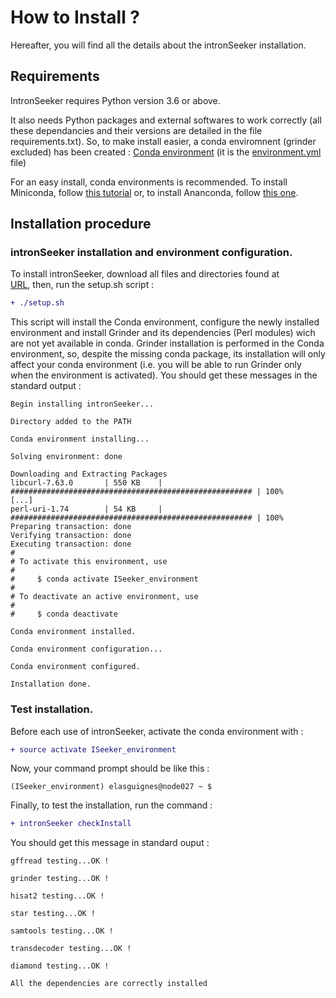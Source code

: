 How to Install ?
================

Hereafter, you will find all the details about the intronSeeker installation.

Requirements
------------

IntronSeeker requires Python version 3.6 or above.

It also needs Python packages and external softwares to work 
correctly (all these dependancies and their versions are detailed in the file 
requirements.txt). So, to make install easier, a conda enviromnent (grinder excluded)
has been created  : [Conda environment](https://anaconda.org/elasguignes/Stalker_env/files) 
(it is the [environment.yml](https://forgemia.inra.fr/faustine.oudin/Script_unigene/blob/modification_emilien/environment.yml) file)

For an easy install, conda environments is recommended. To install Miniconda, 
follow [this tutorial](https://conda.io/projects/conda/en/latest/user-guide/install/index.html) or,
to install Ananconda, follow [this one](https://docs.anaconda.com/anaconda/install/).

Installation procedure
----------------------

### intronSeeker installation and environment configuration.

To install intronSeeker, download all files and directories found at  
[URL](https://forgemia.inra.fr/faustine.oudin/Script_unigene/tree/modification_emilien),
then, run the setup.sh script :

 ```diff
 + ./setup.sh
 ```

This script will  install the Conda environment, configure the newly installed
environment and install Grinder and its dependencies (Perl modules) wich are not yet
available in conda. Grinder installation is performed in the Conda environment, so, despite
the missing conda package, its installation will only affect your
conda environment (i.e. you will be able to run Grinder only when the environment is activated).
You should get these messages in the standard output :

```
Begin installing intronSeeker...

Directory added to the PATH

Conda environment installing...

Solving environment: done

Downloading and Extracting Packages
libcurl-7.63.0       | 550 KB    | ###################################################### | 100% 
[...]
perl-uri-1.74        | 54 KB     | ###################################################### | 100%
Preparing transaction: done
Verifying transaction: done
Executing transaction: done
#
# To activate this environment, use
#
#     $ conda activate ISeeker_environment
#
# To deactivate an active environment, use
#
#     $ conda deactivate

Conda environment installed.

Conda environment configuration...

Conda environment configured.

Installation done.

```

### Test installation.

Before each use of intronSeeker, activate the conda environment with :

```diff
+ source activate ISeeker_environment
```

Now, your command prompt should be like this :

```
(ISeeker_environment) elasguignes@node027 ~ $
```

Finally, to test the installation, run the command :

```diff
+ intronSeeker checkInstall
```

You should get this message in standard ouput : 

```
gffread testing...OK ! 

grinder testing...OK ! 

hisat2 testing...OK ! 

star testing...OK ! 

samtools testing...OK ! 

transdecoder testing...OK ! 

diamond testing...OK ! 

All the dependencies are correctly installed
```

